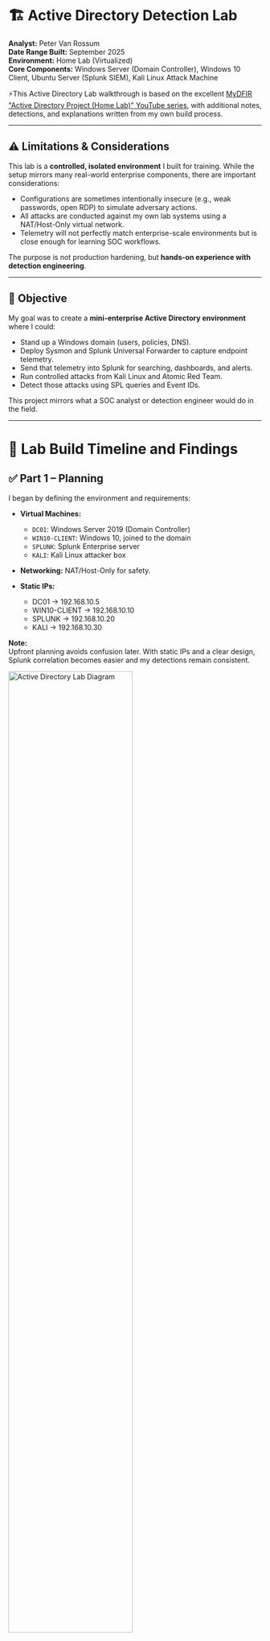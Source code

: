 # 🏗️ Active Directory Detection Lab

**Analyst:** Peter Van Rossum  
**Date Range Built:** September 2025  
**Environment:** Home Lab (Virtualized)  
**Core Components:** Windows Server (Domain Controller), Windows 10 Client, Ubuntu Server (Splunk SIEM), Kali Linux Attack Machine 

⚡This Active Directory Lab walkthrough is based on the excellent [MyDFIR "Active Directory Project (Home Lab)" YouTube series](https://www.youtube.com/@MyDFIR), with additional notes, detections, and explanations written from my own build process.

---

## ⚠️ Limitations & Considerations

This lab is a **controlled, isolated environment** I built for training. While the setup mirrors many real-world enterprise components, there are important considerations:

- Configurations are sometimes intentionally insecure (e.g., weak passwords, open RDP) to simulate adversary actions.  
- All attacks are conducted against my own lab systems using a NAT/Host-Only virtual network.  
- Telemetry will not perfectly match enterprise-scale environments but is close enough for learning SOC workflows.  

The purpose is not production hardening, but **hands-on experience with detection engineering**.

---

## 🎯 Objective

My goal was to create a **mini-enterprise Active Directory environment** where I could:

- Stand up a Windows domain (users, policies, DNS).  
- Deploy Sysmon and Splunk Universal Forwarder to capture endpoint telemetry.  
- Send that telemetry into Splunk for searching, dashboards, and alerts.  
- Run controlled attacks from Kali Linux and Atomic Red Team.  
- Detect those attacks using SPL queries and Event IDs.  

This project mirrors what a SOC analyst or detection engineer would do in the field.

---

# 🧭 Lab Build Timeline and Findings

## ✅ Part 1 – Planning

I began by defining the environment and requirements:

- **Virtual Machines:**  
  - `DC01`: Windows Server 2019 (Domain Controller)  
  - `WIN10-CLIENT`: Windows 10, joined to the domain  
  - `SPLUNK`: Splunk Enterprise server  
  - `KALI`: Kali Linux attacker box  

- **Networking:** NAT/Host-Only for safety.  
- **Static IPs:**  
  - DC01 → 192.168.10.5  
  - WIN10-CLIENT → 192.168.10.10  
  - SPLUNK → 192.168.10.20  
  - KALI → 192.168.10.30  

**Note:**  
Upfront planning avoids confusion later. With static IPs and a clear design, Splunk correlation becomes easier and my detections remain consistent.

<img src="./images/Lab_Diagram.png" alt="Active Directory Lab Diagram" width="70%">
<br>

### 🔑 Why Active Directory Is Central to This Lab

Active Directory is the backbone of this entire project. It’s where user accounts and groups live, how permissions are decided, and how policies are enforced across the environment. Every logon attempt, privilege check, and security policy begins with AD.  

That makes AD both the **target** attackers go after and the **source** of the signals defenders rely on. By building my lab around AD, I created a realistic enterprise core — the place where identity, access, and security controls all intersect.

---

## ✅ Part 2 – Building the Environment

### Windows Server (DC01)
- Installed Windows Server.  
- Renamed host to `DC01`.  
- Promoted it to a Domain Controller with forest `lab.local`.  
- DNS installed automatically with AD DS role.  

### Windows 10 Client
- Installed Windows 10.  
- Joined `lab.local` domain.  
- Verified login with domain credentials.  

### Splunk Enterprise
- Installed Splunk Enterprise (free 500MB/day license).  
- Verified access to Splunk Web UI.  

### Kali Linux
- Updated repositories.  
- Installed Hydra, Crowbar, and CrackMapExec.  
- Prepared wordlists for brute force testing.  

**Why this matters:**  
At this stage, I had a functioning enterprise-like network: a domain, a workstation, a SIEM, and an attacker. This forms the foundation for detection engineering.

---

## ✅ Part 3 – Active Directory & Telemetry

This part of the lab focused on wiring up my environment so that Splunk could actually “see” activity across the domain controller and client host. It included creating test accounts, applying security policies, deploying Sysmon with a hardened configuration, and forwarding all relevant logs with the Splunk Universal Forwarder (UF).

---

### 🛠️ AD Configuration

1. **Created User Accounts**
   - Added multiple test accounts to simulate realistic scenarios.
   - Included a deliberately weak account (`testuser`) for attack simulation.
   - Accounts were created using the **Active Directory Users and Computers (ADUC) GUI**  
     *(Right-click Users → New → User, fill in details, finish wizard).*


2. **Applied GPOs**
   - **Password Complexity:** Enabled complexity requirements (minimum length, upper/lowercase, numbers, special chars).  
     Path:  
     `Computer Configuration → Policies → Windows Settings → Security Settings → Account Policies → Password Policy`
   - **Audit Policy:** Enabled advanced auditing for:
     - Logon/Logoff (success/failure).
     - Process Creation (with command-line logging).
     - Object Access.  
     Path:  
     `Computer Configuration → Policies → Windows Settings → Security Settings → Advanced Audit Policy Configuration`
   - **Remote Desktop:** Enabled RDP for brute force and lateral movement testing.  
     Path:  
     `Computer Configuration → Policies → Administrative Templates → Windows Components → Remote Desktop Services → Remote Desktop Session Host → Connections`

---

### 🔍 Sysmon Deployment

Sysmon (System Monitor) captures detailed endpoint telemetry beyond native logs. I deployed it using **SwiftOnSecurity’s community Sysmon configuration**, which is tuned to reduce noise while still catching adversary techniques.

1. **Download Sysmon**
   - From Microsoft Sysinternals:  
     [https://learn.microsoft.com/en-us/sysinternals/downloads/sysmon](https://learn.microsoft.com/en-us/sysinternals/downloads/sysmon)

2. **Download SwiftOnSecurity Sysmon Config**
   - From GitHub:  
     [https://github.com/SwiftOnSecurity/sysmon-config](https://github.com/SwiftOnSecurity/sysmon-config)

3. **Install Sysmon with Config**
   ```powershell
   sysmon64.exe -i sysmonconfig-export.xml
   ```
   - `-i` installs Sysmon as a service.
   - The XML file defines which events are logged (process creation, network connections, registry writes, etc.).

4. **Verify Installation**
   ```powershell
   Get-Service -Name Sysmon64
   ```

5. **Event Log Location**
   - Events appear under:  
     `Applications and Services Logs → Microsoft → Windows → Sysmon → Operational`

**Why Sysmon?**  
- Windows Security and System logs are limited.  
- Sysmon provides:
  - Process creation with command-line arguments.
  - Parent/child process relationships.
  - File hash logging.
  - Network connection logging.  
- These are critical for detecting persistence, credential dumping, and lateral movement.

---

### 📡 Splunk Universal Forwarder (UF)

The UF forwards logs from Windows hosts into Splunk for indexing and search.

1. **Install UF**
   - Download: [https://www.splunk.com/en_us/download/universal-forwarder.html](https://www.splunk.com/en_us/download/universal-forwarder.html)
   - Example silent install:
     ```powershell
     msiexec.exe /i splunkforwarder.msi AGREETOLICENSE=Yes RECEIVING_INDEXER="192.168.50.3:9997" /quiet
     ```
   - Replace `192.168.50.3` with your Splunk indexer IP and `9997` with your listener port.

2. **Configure inputs.conf**
   - Location:  
     `C:\Program Files\SplunkUniversalForwarder\etc\system\local\inputs.conf`
   - Configuration:
     ```ini
     [WinEventLog://Application]
     index = endpoint
     disabled = false

     [WinEventLog://Security]
     index = endpoint
     disabled = false

     [WinEventLog://System]
     index = endpoint
     disabled = false

     [WinEventLog://Microsoft-Windows-Sysmon/Operational]
     index = endpoint
     disabled = false
     renderXml = true
     source = XmlWinEventLog:Microsoft-Windows-Sysmon/Operational
     ```

   - Key Notes:
     - `index = endpoint` ensures logs land in the correct index.
     - `renderXml = true` forwards detailed XML fields from Sysmon.

3. **Restart UF Service**
   ```powershell
   net stop SplunkForwarder
   net start SplunkForwarder
   ```

4. **Verify Forwarding**
   - On the Splunk indexer:
     ```spl
     index=endpoint host=WIN10-CLIENT OR host=DC01
     ```
   - Confirm Security, Application, System, and Sysmon logs appear.

---

### ⚡ Why This Step is Critical

Telemetry is the lifeblood of detection engineering. Without it, Splunk has no visibility.  
- **Security Logs** capture logon activity, policy changes, and privilege use.  
- **Sysmon Logs** capture the “how” of process behavior, file manipulation, and attacker tradecraft.  
- **Splunk UF** is the transport that ensures those logs reach Splunk for correlation and detection.  

Together, they form the foundation of a usable detection lab environment.

---

## ✅ Part 4 – Splunk Setup & Detection Engineering

### AD User Accounts & Permissions
Building on Part 3, I assigned roles to my test accounts and groups so Splunk detections had context:

- **Users:**  
  - `testuser` — weak password account from Part 3, used only for brute-force tests.  
  - `analyst.peter` — everyday non-admin account.  

- **Groups:**  
  - `SecOps-Lab-Users` — standard users.  
  - `SecOps-Remote-Desktop` — added to the client’s **Remote Desktop Users** local group so I could RDP without full admin rights.  

**Note:**  
Creating distinct accounts and assigning RDP rights by group ensures Splunk logs show the *who* and *how* behind logon events. It also mirrors real enterprises where access is role-based.

---

### Splunk Index & Ingestion
On the Splunk server, I created a dedicated index:

- **Index Name:** `endpoint`  
- **Data Type:** Events  

I verified ingestion with:

```spl
index=endpoint | stats count by host, source
```

Expected sources included: `WinEventLog:Security`, `WinEventLog:System`, `WinEventLog:Application`, and `WinEventLog:Microsoft-Windows-Sysmon/Operational`.

---

### Key Event IDs
**Windows Security Logs:** 4625 (failed logon), 4624 (successful logon), 4672 (privileged logon), 4688 (process creation).  
**Sysmon Logs:** 1 (process create), 3 (network connection), 7 (image loaded), 11 (file created), 13 (registry modification), 22 (DNS query).  

---

### Core SPL Queries
*(These come from common SOC playbooks, not directly from MyDFIR — they extend the lab into detection engineering.)*

**Failed logons by user/IP:**

```spl
index=endpoint source="WinEventLog:Security" EventCode=4625
| stats count BY TargetUserName, IpAddress
| sort - count
```

**Brute-force success correlation:**

```spl
index=endpoint source="WinEventLog:Security" EventCode IN (4625,4624)
| eval outcome=if(EventCode=4625,"fail","success")
| stats count AS attempts, values(outcome) AS outcomes by TargetUserName, IpAddress
| where attempts>=10 AND mvfind(outcomes,"success")>=0
```

**Suspicious PowerShell activity:**

```spl
index=endpoint source="WinEventLog:Microsoft-Windows-Sysmon/Operational" EventCode=1 Image="*\\powershell.exe"
| eval encoded=if(match(CommandLine,"(?i)-enc"),"Base64_Encoded","Plain")
| table _time, host, User, CommandLine, encoded
```

---

## ✅ Part 5 – Attack & Detect

### 🕵️ Attacker Assumptions in This Lab

To ground the attack phase, I documented assumptions that mirror a realistic adversary scenario:

- Attacker has already **gained a foothold in the internal network** (phished user, rogue device, Wi-Fi access).  
- Attacker has an **IP address** on the subnet, either via DHCP or static assignment.  
- DHCP in AD environments typically points clients to the **Domain Controller for DNS**, so the attacker also inherits the DC’s DNS server.  
- RDP has been **enabled on the Windows client** to allow simulation of lateral movement.  
- Brute force tools like **Crowbar** are used internally against domain-joined hosts, generating authentication noise that can be detected in Splunk.

**Relevance:**  
This lab simulates *post-compromise lateral movement*, not an internet-exposed RDP attack. The focus is on how telemetry (Security logs, Sysmon, Splunk) captures brute force attempts and successful logons inside an enterprise-like environment.

---

### 🔐 Brute Force with Kali

I began with something noisy but classic: brute forcing remote services. From my Kali VM, I targeted the Windows client using both RDP and SMB.  

**RDP brute force (Crowbar):**

```bash
sudo crowbar -b rdp -s 192.168.10.10/32 -u testuser -C passwords.txt
```

**SMB brute force (Hydra):**

```bash
hydra -L users.txt -P passwords.txt smb://192.168.10.10 -V -f
```

**Expected telemetry in Splunk:**  
- A burst of **4625 (failed logon)** events for each attempt.  
- If the password hits, a **4624 (successful logon)** event appears.  
- If that account has elevated rights, a **4672 (special privileges assigned)** will follow.  

**Troubleshooting Notes:**  
The brute force from Kali didn’t succeed in my environment. After verifying services, tweaking RDP settings, rebooting, and adjusting networking, I narrowed it to a handshake issue with Crowbar. To keep the lab moving, I pivoted to **Atomic Red Team (ART)** directly on the Windows client to simulate brute-force activity and generate the same authentication telemetry.

---

## ⚔️ Atomic Red Team Simulation

After brute force, I turned to **Atomic Red Team (ART)** to simulate more targeted techniques. ART provides repeatable test cases that map directly to MITRE ATT&CK.

---

### 🔧 Setup and Fixes

1. **Clone / Install Atomic Red Team repo**  
   ART lives under `C:\AtomicRedTeam\`.  
2. **Import the PowerShell module**  
   ```powershell
   Import-Module "C:\AtomicRedTeam\invoke-atomicredteam\Invoke-AtomicRedTeam.psm1" -Force
   ```
3. **Fix missing Execution Logger**  
   ```powershell
   Import-Module "C:\AtomicRedTeam\invoke-atomicredteam\Public\Default-ExecutionLogger.psm1" -Force
   ```
   Or skip with:  
   ```powershell
   Invoke-AtomicTest Txxxx -PathToAtomicsFolder "C:\AtomicRedTeam\atomics" -NoExecutionLog
   ```
4. **Point to Atomics folder**  
   ```powershell
   -PathToAtomicsFolder "C:\AtomicRedTeam\atomics"
   ```

---

### 🧪 Tests Run

**T1136.001 – Create Local Account**  
```powershell
Invoke-AtomicTest T1136.001 -TestNumbers 9 -PathToAtomicsFolder "C:\AtomicRedTeam\atomics"
```

**T1059.001 – PowerShell Encoded Command**  
```powershell
Invoke-AtomicTest T1059.001 -TestNumbers 1 -PathToAtomicsFolder "C:\AtomicRedTeam\atomics"
```

**T1547.001 – Registry Run Key Persistence**  
```powershell
Invoke-AtomicTest T1547.001 -TestNumbers 1 -PathToAtomicsFolder "C:\AtomicRedTeam\atomics"
```

**T1105 – Ingress Tool Transfer**  
```powershell
Invoke-AtomicTest T1105 -TestNumbers 1 -PathToAtomicsFolder "C:\AtomicRedTeam\atomics"
```

---

### 🧹 Cleanup

```powershell
Invoke-AtomicTest T1547.001 -TestNumbers 1 -PathToAtomicsFolder "C:\AtomicRedTeam\atomics" -Cleanup
Invoke-AtomicTest T1136.001 -PathToAtomicsFolder "C:\AtomicRedTeam\atomics" -Cleanup
```

✅ With fixes during setup, ART tests ran correctly and produced the expected telemetry for Splunk/Sysmon validation.  

---

### 📊 Splunk Detection Queries

**Encoded PowerShell (T1059.001):**

```spl
index=endpoint EventCode=1 Image="*\\powershell.exe" CommandLine="*-enc*"
| table _time, host, User, CommandLine
```

**Registry persistence (T1547.001):**

```spl
index=endpoint EventCode=13
| regex TargetObject="(?i)\\Software\\Microsoft\\Windows\\CurrentVersion\\Run"
| table _time, host, TargetObject, Details
```

**File drop + network connection (T1105):**

```spl
index=endpoint (EventCode=11 OR EventCode=3)
| table _time, host, EventCode, Image, CommandLine, TargetFilename, DestinationIp, DestinationPort
```

---

### 🧠 Key Takeaways

Part 5 transformed the lab from *log collection* to a true **defender feedback loop**:  
1. I simulated adversary behavior (brute force, obfuscated PowerShell, persistence, file transfer).  
2. My Sysmon + Splunk pipeline captured the artifacts.  
3. Custom SPL queries surfaced those behaviors clearly in dashboards and alerts.  

This gave me confidence that if a similar attack played out in production, the right telemetry and detection logic would be there to catch it.

---

### 📌 MITRE ATT&CK Mapping

| Technique ID | Name                               | Category         
